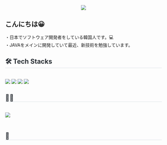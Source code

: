 <div align= "center">
    <img src="https://capsule-render.vercel.app/api?type=waving&color=0:9a71f9,100:fb98a2&height=180&text=Hello%20im%20jaehoon&animation=fadeIn&fontColor=ffffff&fontSize=40" />
    </div>
    <div style="text-align: left;"> 
    <h2 > こんにちは😀 </h2>  
    <div>  ・日本でソフトウェア開発者をしている韓国人です。💻</div> 
    <div>  ・JAVAをメインに開発していて最近、新技術を勉強しています。</div> 
    </div>
    <div style="text-align: left;">
    <h2 style="border-bottom: 1px solid #d8dee4; color: #282d33;"> 🛠️ Tech Stacks </h2> <br> 
    <div style="margin: ; text-align: left;" "text-align: left;"> <img src="https://img.shields.io/badge/Java-007396?style=for-the-badge&logo=Java&logoColor=white">
          <img src="https://img.shields.io/badge/Oracle-F80000?style=for-the-badge&logo=Oracle&logoColor=white">
          <img src="https://img.shields.io/badge/Flutter-02569B?style=for-the-badge&logo=Flutter&logoColor=white">
          <img src="https://img.shields.io/badge/Spring Boot-6DB33F?style=for-the-badge&logo=Spring Boot&logoColor=white">
          </div>
    </div>
    <div style="text-align: left;">
    <h2 style="border-bottom: 1px solid #d8dee4; color: #282d33;"> 🧑‍💻  </h2> <br> 
        <div align="left">
  <a href="mailto:jhk2636@gmail.com">
    <img src="https://img.shields.io/badge/jhk2636@gmail.com-D14836?style=for-the-badge&logo=gmail&logoColor=white"/>
  </a>
</div>
    <div style="text-align: left;">  </div>  <br> 
    <div style="text-align: left;"> 
       </div> 
    </div>
    <div style="text-align: left;"> 
    <h2 style="border-bottom: 1px solid #d8dee4; color: #282d33;"> 🏅  </h2> </div> 
    </div>
